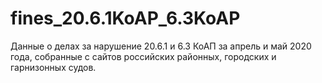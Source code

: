 # fines_20.6.1KoAP_6.3KoAP
Данные о делах за нарушение 20.6.1 и 6.3 КоАП за апрель и май 2020 года, собранные с сайтов российских районных, городских и гарнизонных судов.
